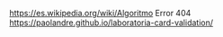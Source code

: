 https://es.wikipedia.org/wiki/Algoritmo
Error 404
https://paolandre.github.io/laboratoria-card-validation/ 
